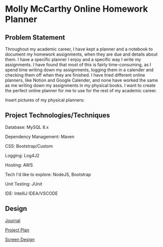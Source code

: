 ﻿# Molly McCarthy Online Homework Planner
## Problem Statement
Throughout my academic career, I have kept a planner and a notebook to document my homework assignments, when they are due and details about them. I have a specific planner I enjoy and a specific way I write my assignments. I have found that most of this is fairly time-consuming, as I spend time writing down my assignments, logging them in a calender and checking them off when they are finished. I have tried different online planners, like Notion and Google Calender, and none have worked the same as me writing down my assignments in my physical books. I want to create the perfect online planner for me to use for the rest of my academic career.

Insert pictures of my physical planners:

## Project Technologies/Techniques

Database: MySQL 8.x

Dependency Management: Maven

CSS: Bootstrap/Custom

Logging: Log4J2

Hosting: AWS

Tech I'd like to explore: NodeJS, Bootstrap

Unit Testing: JUnit 

IDE: IntelliJ IDEA/VSCODE

## Design

[Journal](Journal.md)

[Project Plan](ProjectPlan.md)

[Screen Design](Screens.md)
